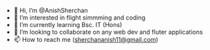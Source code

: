 - 👋 Hi, I’m @AnishSherchan
- 👀 I’m interested in flight simmming and coding 
- 🌱 I’m currently learning Bsc. IT (Hons)
- 💞️ I’m looking to collaborate on any web dev and fluter applications
- 📫 How to reach me (sherchananish11@gmail.com)

<!---
AnishSherchan/AnishSherchan is a Bsc. it (hons) student special ✨ repository because its `README.md` (this file) appears on your GitHub profile.
You can click the Preview link to take a look at your changes.
--->
